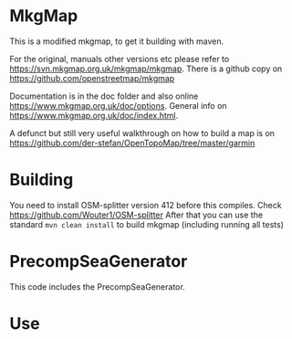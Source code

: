 MkgMap
=====

This is a modified mkgmap, to get it building with maven.

For the original, manuals other versions etc please refer to 	
https://svn.mkgmap.org.uk/mkgmap/mkgmap. There is a github copy on https://github.com/openstreetmap/mkgmap

Documentation is in the doc folder and also online https://www.mkgmap.org.uk/doc/options. General info on https://www.mkgmap.org.uk/doc/index.html. 


A defunct but still very useful walkthrough on how to build a map is on 
https://github.com/der-stefan/OpenTopoMap/tree/master/garmin


Building
======
You need to install OSM-splitter version 412 before this compiles. Check https://github.com/Wouter1/OSM-splitter
After that you can use the standard ```mvn clean install``` to build mkgmap (including running all tests)

PrecompSeaGenerator
=======
This code includes the PrecompSeaGenerator.


Use
===

